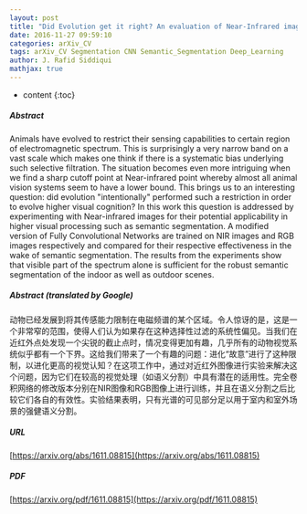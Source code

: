 ```yaml
---
layout: post
title: "Did Evolution get it right? An evaluation of Near-Infrared imaging in semantic scene segmentation using deep learning"
date: 2016-11-27 09:59:10
categories: arXiv_CV
tags: arXiv_CV Segmentation CNN Semantic_Segmentation Deep_Learning
author: J. Rafid Siddiqui
mathjax: true
---
```


* content
{:toc}

##### Abstract
Animals have evolved to restrict their sensing capabilities to certain region of electromagnetic spectrum. This is surprisingly a very narrow band on a vast scale which makes one think if there is a systematic bias underlying such selective filtration. The situation becomes even more intriguing when we find a sharp cutoff point at Near-infrared point whereby almost all animal vision systems seem to have a lower bound. This brings us to an interesting question: did evolution "intentionally" performed such a restriction in order to evolve higher visual cognition? In this work this question is addressed by experimenting with Near-infrared images for their potential applicability in higher visual processing such as semantic segmentation. A modified version of Fully Convolutional Networks are trained on NIR images and RGB images respectively and compared for their respective effectiveness in the wake of semantic segmentation. The results from the experiments show that visible part of the spectrum alone is sufficient for the robust semantic segmentation of the indoor as well as outdoor scenes.

##### Abstract (translated by Google)
动物已经发展到将其传感能力限制在电磁频谱的某个区域。令人惊讶的是，这是一个非常窄的范围，使得人们认为如果存在这种选择性过滤的系统性偏见。当我们在近红外点处发现一个尖锐的截止点时，情况变得更加有趣，几乎所有的动物视觉系统似乎都有一个下界。这给我们带来了一个有趣的问题：进化“故意”进行了这种限制，以进化更高的视觉认知？在这项工作中，通过对近红外图像进行实验来解决这个问题，因为它们在较高的视觉处理（如语义分割）中具有潜在的适用性。完全卷积网络的修改版本分别在NIR图像和RGB图像上进行训练，并且在语义分割之后比较它们各自的有效性。实验结果表明，只有光谱的可见部分足以用于室内和室外场景的强健语义分割。

##### URL
[https://arxiv.org/abs/1611.08815](https://arxiv.org/abs/1611.08815)

##### PDF
[https://arxiv.org/pdf/1611.08815](https://arxiv.org/pdf/1611.08815)

